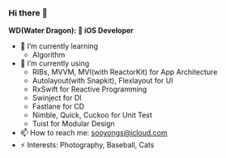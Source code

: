 
### Hi there 👋
__WD(Water Dragon):  iOS Developer__ 
- 🌱 I’m currently learning 
  - Algorithm
- 💬 I’m currently using 
  - RIBs, MVVM, MVI(with ReactorKit) for App Architecture
  - Autolayout(with Snapkit), Flexlayout for UI
  - RxSwift for Reactive Programming
  - Swinject for DI
  - Fastlane for CD
  - Nimble, Quick, Cuckoo for Unit Test
  - Tuist for Modular Design
- 📫 How to reach me: sooyongs@icloud.com 
- ⚡ Interests: Photography, Baseball, Cats
